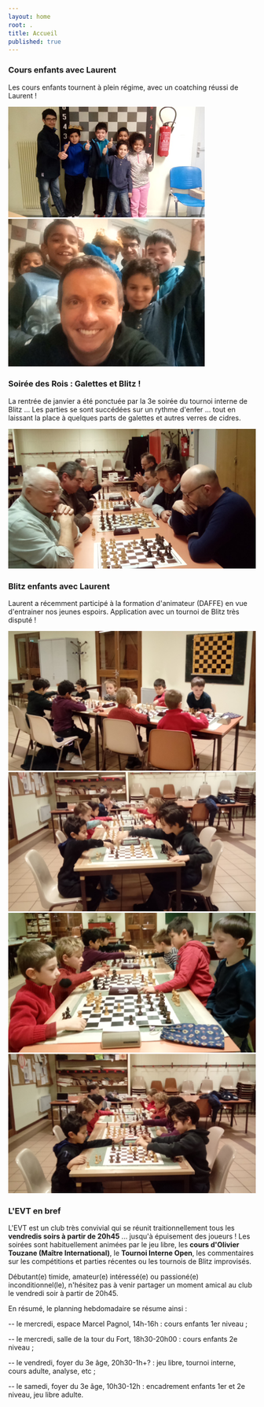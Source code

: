 ```yaml
---
layout: home
root: .
title: Accueil
published: true
---
```


### Cours enfants avec Laurent ###

Les cours enfants tournent à plein régime, avec un coatching réussi de Laurent !

![](photos/2017_cours_Laurent1.JPG)![](photos/2017_cours_Laurent2.JPG)

### Soirée des Rois : Galettes et Blitz ! ###

La rentrée de janvier a été ponctuée par la 3e soirée du tournoi interne de Blitz ... Les parties se sont succédées sur un rythme d'enfer ... tout en laissant la place à quelques parts de galettes et autres verres de cidres.

![](photos/2017_Blitz1.JPG)

### Blitz enfants avec Laurent ###

Laurent a récemment participé à la formation d'animateur (DAFFE) en vue d'entrainer nos jeunes espoirs. Application avec un tournoi de Blitz très disputé !

![](photos/2017_blitz_efts1.JPG)![](photos/2017_blitz_efts2.JPG)
![](photos/2017_blitz_efts3.JPG)![](photos/2017_blitz_efts4.JPG)

### L'EVT en bref ###

L'EVT est un club très convivial qui se réunit traitionnellement tous les **vendredis soirs à partir de 20h45** ... jusqu'à épuisement des joueurs ! Les soirées sont habituellement animées par le jeu libre, les **cours d'Olivier Touzane (Maître International)**, le **Tournoi Interne Open**, les commentaires sur les compétitions et parties récentes ou les tournois de Blitz improvisés.

Débutant(e) timide, amateur(e) intéressé(e) ou passioné(e) inconditionnel(le), n'hésitez pas à venir partager un moment amical au club le vendredi soir à partir de 20h45.

En résumé, le planning hebdomadaire se résume ainsi :

-- le mercredi, espace Marcel Pagnol, 14h-16h : cours enfants 1er niveau ;

-- le mercredi, salle de la tour du Fort, 18h30-20h00 : cours enfants 2e niveau ;

-- le vendredi, foyer du 3e âge, 20h30-1h+? : jeu libre, tournoi interne, cours adulte, analyse, etc ;

-- le samedi, foyer du 3e âge, 10h30-12h : encadrement enfants 1er et 2e niveau, jeu libre adulte.
